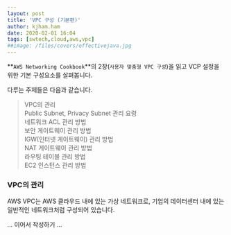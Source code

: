 ```yaml
---
layout: post
title: 'VPC 구성 (기본편)'
author: kjham.ham
date: 2020-02-01 16:04
tags: [swtech,cloud,aws,vpc]
##image: /files/covers/effectivejava.jpg
---
```


**`AWS Networking Cookbook`**의 2장(`사용자 맞춤형 VPC 구성`)을 읽고 VCP 설정을 위한 기본 구성요소를 살펴봅니다.  

다루는 주제들은 다음과 같습니다.  
> VPC의 관리  
> Public Subnet, Privacy Subnet 관리 요령  
> 네트워크 ACL 관리 방법  
> 보안 게이트웨이 관리 방법  
> IGW(인터넷 게이트웨이) 관리 방법  
> NAT 게이트웨이 관리 방법  
> 라우팅 테이블 관리 방법  
> EC2 인스턴스 관리 방법

### VPC의 관리
AWS VPC는 AWS 클라우드 내에 있는 가상 네트워크로, 기업의 데이터센터 내에 있는 일반적인 네트워크처럼 구성되어 있습니다.

... 이어서 작성하기 ...